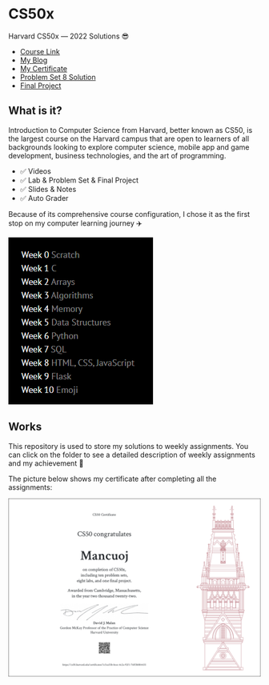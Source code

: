 # CS50x

Harvard CS50x — 2022 Solutions 😎

- [Course Link](https://cs50.harvard.edu/x/2022/)
- [My Blog](https://mancuoj.vercel.app/cs50x)
- [My Certificate](https://certificates.cs50.io/1c5ca55b-bcec-4c2a-92f1-76ff3b084435)
- [Problem Set 8 Solution](https://pset8.netlify.app/)
- [Final Project](https://github.com/mancuoj/tower-defense)

## What is it?

Introduction to Computer Science from Harvard, better known as CS50, is the largest course on the Harvard campus that are open to learners of all backgrounds looking to explore computer science, mobile app and game development, business technologies, and the art of programming.

- ✅ Videos 
- ✅ Lab & Problem Set & Final Project 
- ✅ Slides & Notes
- ✅ Auto Grader 

Because of its comprehensive course configuration, I chose it as the first stop on my computer learning journey ✈️

![cs50](images/CS50.png)


## Works

This repository is used to store my solutions to weekly assignments. You can click on the folder to see a detailed description of weekly assignments and my achievement 🌴

The picture below shows my certificate after completing all the assignments:

![cs50x](images/CS50x.png)

